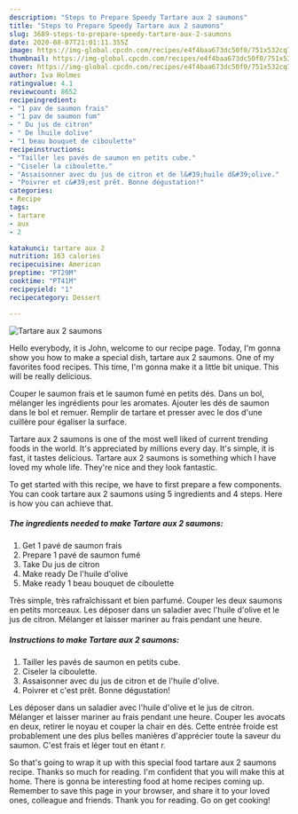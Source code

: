 ```yaml
---
description: "Steps to Prepare Speedy Tartare aux 2 saumons"
title: "Steps to Prepare Speedy Tartare aux 2 saumons"
slug: 3689-steps-to-prepare-speedy-tartare-aux-2-saumons
date: 2020-08-07T21:01:11.355Z
image: https://img-global.cpcdn.com/recipes/e4f4baa673dc50f0/751x532cq70/tartare-aux-2-saumons-photo-principale-de-la-recette.jpg
thumbnail: https://img-global.cpcdn.com/recipes/e4f4baa673dc50f0/751x532cq70/tartare-aux-2-saumons-photo-principale-de-la-recette.jpg
cover: https://img-global.cpcdn.com/recipes/e4f4baa673dc50f0/751x532cq70/tartare-aux-2-saumons-photo-principale-de-la-recette.jpg
author: Iva Holmes
ratingvalue: 4.1
reviewcount: 8652
recipeingredient:
- "1 pav de saumon frais"
- "1 pav de saumon fum"
- " Du jus de citron"
- " De lhuile dolive"
- "1 beau bouquet de ciboulette"
recipeinstructions:
- "Tailler les pavés de saumon en petits cube."
- "Ciseler la ciboulette."
- "Assaisonner avec du jus de citron et de l&#39;huile d&#39;olive."
- "Poivrer et c&#39;est prêt. Bonne dégustation!"
categories:
- Recipe
tags:
- tartare
- aux
- 2

katakunci: tartare aux 2 
nutrition: 163 calories
recipecuisine: American
preptime: "PT29M"
cooktime: "PT41M"
recipeyield: "1"
recipecategory: Dessert

---
```



![Tartare aux 2 saumons](https://img-global.cpcdn.com/recipes/e4f4baa673dc50f0/751x532cq70/tartare-aux-2-saumons-photo-principale-de-la-recette.jpg)

Hello everybody, it is John, welcome to our recipe page. Today, I'm gonna show you how to make a special dish, tartare aux 2 saumons. One of my favorites food recipes. This time, I'm gonna make it a little bit unique. This will be really delicious.

Couper le saumon frais et le saumon fumé en petits dés. Dans un bol, mélanger les ingrédients pour les aromates. Ajouter les dés de saumon dans le bol et remuer. Remplir de tartare et presser avec le dos d&#39;une cuillère pour égaliser la surface.

Tartare aux 2 saumons is one of the most well liked of current trending foods in the world. It's appreciated by millions every day. It's simple, it is fast, it tastes delicious. Tartare aux 2 saumons is something which I have loved my whole life. They're nice and they look fantastic.


To get started with this recipe, we have to first prepare a few components. You can cook tartare aux 2 saumons using 5 ingredients and 4 steps. Here is how you can achieve that.

<!--inarticleads1-->

##### The ingredients needed to make Tartare aux 2 saumons:

1. Get 1 pavé de saumon frais
1. Prepare 1 pavé de saumon fumé
1. Take  Du jus de citron
1. Make ready  De l&#39;huile d&#39;olive
1. Make ready 1 beau bouquet de ciboulette


Très simple, très rafraîchissant et bien parfumé. Couper les deux saumons en petits morceaux. Les déposer dans un saladier avec l&#39;huile d&#39;olive et le jus de citron. Mélanger et laisser mariner au frais pendant une heure. 

<!--inarticleads2-->

##### Instructions to make Tartare aux 2 saumons:

1. Tailler les pavés de saumon en petits cube.
1. Ciseler la ciboulette.
1. Assaisonner avec du jus de citron et de l&#39;huile d&#39;olive.
1. Poivrer et c&#39;est prêt. Bonne dégustation!


Les déposer dans un saladier avec l&#39;huile d&#39;olive et le jus de citron. Mélanger et laisser mariner au frais pendant une heure. Couper les avocats en deux, retirer le noyau et couper la chair en dés. Cette entrée froide est probablement une des plus belles manières d&#39;apprécier toute la saveur du saumon. C&#39;est frais et léger tout en étant r. 

So that's going to wrap it up with this special food tartare aux 2 saumons recipe. Thanks so much for reading. I'm confident that you will make this at home. There is gonna be interesting food at home recipes coming up. Remember to save this page in your browser, and share it to your loved ones, colleague and friends. Thank you for reading. Go on get cooking!

